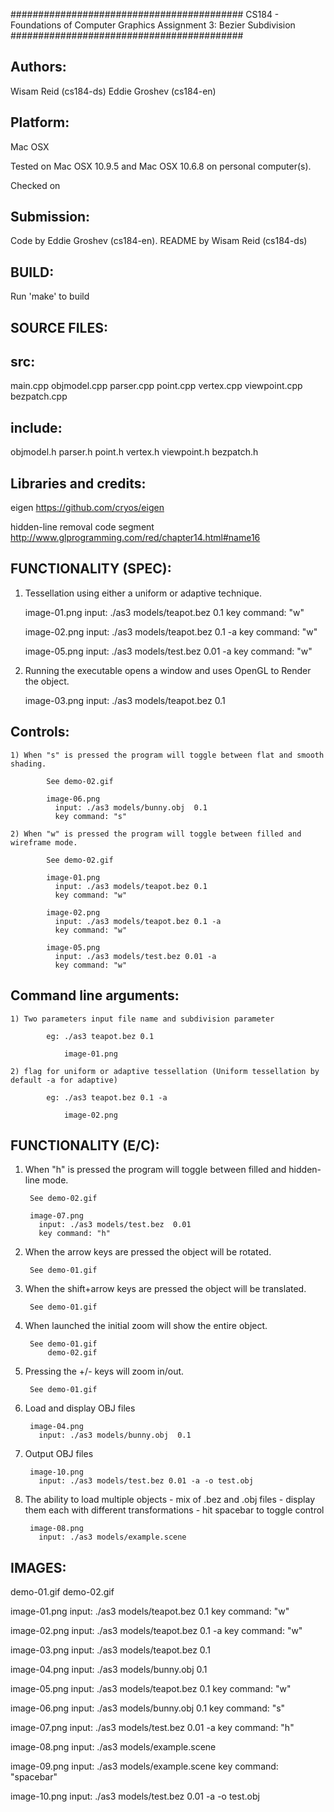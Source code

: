 ##########################################
CS184 - Foundations of Computer Graphics
Assignment 3: Bezier Subdivision
##########################################

Authors:
----------
  Wisam Reid (cs184-ds)
  Eddie Groshev (cs184-en)

Platform:
-----------
  Mac OSX

  Tested on Mac OSX 10.9.5 and Mac OSX 10.6.8 on personal computer(s).

  Checked on

Submission:
-------------
  Code by Eddie Groshev (cs184-en).
  README by Wisam Reid (cs184-ds)

BUILD:
--------
  Run 'make' to build

SOURCE FILES:
---------------
  src:
  ---
  main.cpp
  objmodel.cpp
  parser.cpp
  point.cpp
  vertex.cpp
  viewpoint.cpp
  bezpatch.cpp

  include:
  -------
  objmodel.h
  parser.h
  point.h
  vertex.h
  viewpoint.h
  bezpatch.h

Libraries and credits:
------------------------
  eigen
    https://github.com/cryos/eigen

  hidden-line removal code segment
    http://www.glprogramming.com/red/chapter14.html#name16

FUNCTIONALITY (SPEC):
-----------------------

  1) Tessellation using either a uniform or adaptive technique.

        image-01.png
          input: ./as3 models/teapot.bez 0.1
          key command: "w"

        image-02.png
          input: ./as3 models/teapot.bez 0.1 -a
          key command: "w"

        image-05.png
          input: ./as3 models/test.bez 0.01 -a
          key command: "w"

  2) Running the executable opens a window and uses OpenGL to Render the object.

        image-03.png
          input: ./as3 models/teapot.bez 0.1

  Controls:
  --------

    1) When "s" is pressed the program will toggle between flat and smooth shading.

            See demo-02.gif

            image-06.png
              input: ./as3 models/bunny.obj  0.1
              key command: "s"

    2) When "w" is pressed the program will toggle between filled and wireframe mode.

            See demo-02.gif

            image-01.png
              input: ./as3 models/teapot.bez 0.1
              key command: "w"

            image-02.png
              input: ./as3 models/teapot.bez 0.1 -a
              key command: "w"

            image-05.png
              input: ./as3 models/test.bez 0.01 -a
              key command: "w"

  Command line arguments:
  ----------------------

    1) Two parameters input file name and subdivision parameter

            eg: ./as3 teapot.bez 0.1

                image-01.png

    2) flag for uniform or adaptive tessellation (Uniform tessellation by default -a for adaptive)

            eg: ./as3 teapot.bez 0.1 -a

                image-02.png


FUNCTIONALITY (E/C):
----------------------

  1) When "h" is pressed the program will toggle between filled and hidden-line mode.

          See demo-02.gif

          image-07.png
            input: ./as3 models/test.bez  0.01
            key command: "h"

  2) When the arrow keys are pressed the object will be rotated.

          See demo-01.gif

  3) When the shift+arrow keys are pressed the object will be translated.

          See demo-01.gif

  4) When launched the initial zoom will show the entire object.

          See demo-01.gif
              demo-02.gif

  5) Pressing the +/- keys will zoom in/out.

          See demo-01.gif

  6) Load and display OBJ files

          image-04.png
            input: ./as3 models/bunny.obj  0.1

  7) Output OBJ files

          image-10.png
            input: ./as3 models/test.bez 0.01 -a -o test.obj

  8) The ability to load multiple objects
    - mix of .bez and .obj files
    - display them each with different transformations
    - hit spacebar to toggle control

          image-08.png
            input: ./as3 models/example.scene


IMAGES:
---------

demo-01.gif
demo-02.gif

image-01.png
  input: ./as3 models/teapot.bez 0.1
  key command: "w"

image-02.png
  input: ./as3 models/teapot.bez 0.1 -a
  key command: "w"

image-03.png
  input: ./as3 models/teapot.bez 0.1

image-04.png
  input: ./as3 models/bunny.obj 0.1

image-05.png
  input: ./as3 models/teapot.bez 0.1
  key command: "w"

image-06.png
  input: ./as3 models/bunny.obj  0.1
  key command: "s"

image-07.png
  input: ./as3 models/test.bez  0.01 -a
  key command: "h"

image-08.png
  input: ./as3 models/example.scene

image-09.png
  input: ./as3 models/example.scene
  key command: "spacebar"

image-10.png
  input: ./as3 models/test.bez 0.01 -a -o test.obj
